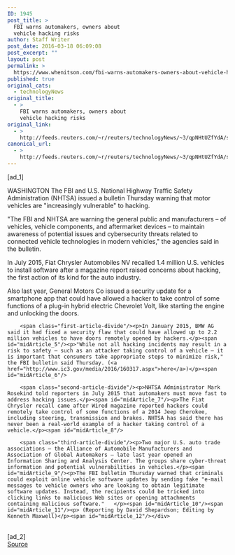 ```yaml
---
ID: 1945
post_title: >
  FBI warns automakers, owners about
  vehicle hacking risks
author: Staff Writer
post_date: 2016-03-18 06:09:08
post_excerpt: ""
layout: post
permalink: >
  https://www.whenitson.com/fbi-warns-automakers-owners-about-vehicle-hacking-risks/
published: true
original_cats:
  - technologyNews
original_title:
  - >
    FBI warns automakers, owners about
    vehicle hacking risks
original_link:
  - >
    http://feeds.reuters.com/~r/reuters/technologyNews/~3/qpNHtUZfYdA/story01.htm
canonical_url:
  - >
    http://feeds.reuters.com/~r/reuters/technologyNews/~3/qpNHtUZfYdA/story01.htm
---
```

 [ad_1]
<br><div id="articleText">
<span id="midArticle_start"/>

<span id="midArticle_0"/><span class="focusParagraph" readability="3"><p><span class="articleLocation">WASHINGTON</span> The FBI and U.S. National Highway Traffic Safety Administration (NHTSA) issued a bulletin Thursday warning that motor vehicles are "increasingly vulnerable" to hacking.</p></span><span id="midArticle_1"/><p>"The FBI and NHTSA are warning the general public and manufacturers – of vehicles, vehicle components, and aftermarket devices – to maintain awareness of potential issues and cybersecurity threats related to connected vehicle technologies in modern vehicles," the agencies said in the bulletin.</p><span id="midArticle_2"/><p>In July 2015, Fiat Chrysler Automobiles NV recalled 1.4 million U.S. vehicles to install software after a magazine report raised concerns about hacking, the first action of its kind for the auto industry.</p><span id="midArticle_3"/><p>Also last year, General Motors Co issued a security update for a smartphone app that could have allowed a hacker to take control of some functions of a plug-in hybrid electric Chevrolet Volt, like starting the engine and unlocking the doors.</p><span id="midArticle_4"/>
        
        <span class="first-article-divide"/><p>In January 2015, BMW AG said it had fixed a security flaw that could have allowed up to 2.2 million vehicles to have doors remotely opened by hackers.</p><span id="midArticle_5"/><p>"While not all hacking incidents may result in a risk to safety – such as an attacker taking control of a vehicle – it is important that consumers take appropriate steps to minimize risk," the FBI bulletin said Thursday. (<a href="http://www.ic3.gov/media/2016/160317.aspx">here</a>)</p><span id="midArticle_6"/>
        
        <span class="second-article-divide"/><p>NHTSA Administrator Mark Rosekind told reporters in July 2015 that automakers must move fast to address hacking issues.</p><span id="midArticle_7"/><p>The Fiat Chrysler recall came after Wired magazine reported hackers could remotely take control of some functions of a 2014 Jeep Cherokee, including steering, transmission and brakes. NHTSA has said there has never been a real-world example of a hacker taking control of a vehicle.</p><span id="midArticle_8"/>
        
        <span class="third-article-divide"/><p>Two major U.S. auto trade associations — the Alliance of Automobile Manufacturers and Association of Global Automakers — late last year opened an Information Sharing and Analysis Center. The groups share cyber-threat information and potential vulnerabilities in vehicles.</p><span id="midArticle_9"/><p>The FBI bulletin Thursday warned that criminals could exploit online vehicle software updates by sending fake "e-mail messages to vehicle owners who are looking to obtain legitimate software updates. Instead, the recipients could be tricked into clicking links to malicious Web sites or opening attachments containing malicious software."   </p><span id="midArticle_10"/><span id="midArticle_11"/><p> (Reporting by David Shepardson; Editing by Kenneth Maxwell)</p><span id="midArticle_12"/></div>
<br>[ad_2]
<br><a href="http://feeds.reuters.com/~r/reuters/technologyNews/~3/qpNHtUZfYdA/story01.htm">Source </a>